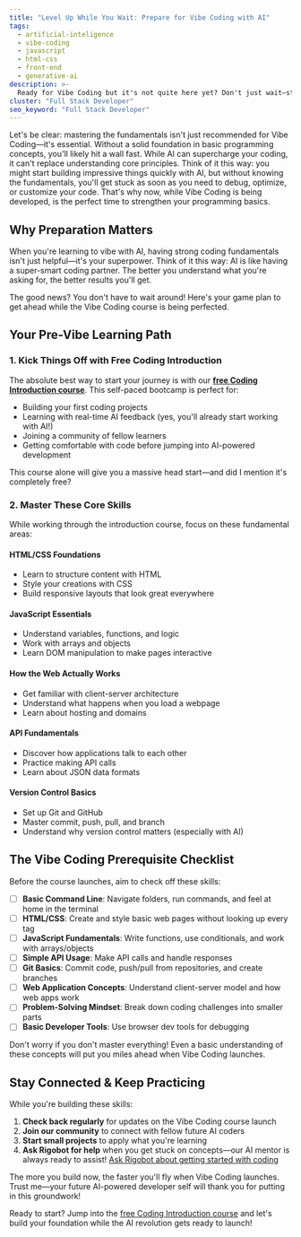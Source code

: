 ```yaml
---
title: "Level Up While You Wait: Prepare for Vibe Coding with AI"
tags:
  - artificial-inteligence
  - vibe-coding
  - javascript
  - html-css
  - front-end
  - generative-ai
description: >-
  Ready for Vibe Coding but it's not quite here yet? Don't just wait—start building the perfect foundation! Learn exactly what skills to master now to hit the ground running when the AI revolution begins.
cluster: "Full Stack Developer"
seo_keyword: "Full Stack Developer"
---
```


Let's be clear: mastering the fundamentals isn't just recommended for Vibe Coding—it's essential. Without a solid foundation in basic programming concepts, you'll likely hit a wall fast. While AI can supercharge your coding, it can't replace understanding core principles. Think of it this way: you might start building impressive things quickly with AI, but without knowing the fundamentals, you'll get stuck as soon as you need to debug, optimize, or customize your code. That's why now, while Vibe Coding is being developed, is the perfect time to strengthen your programming basics.

## Why Preparation Matters

When you're learning to vibe with AI, having strong coding fundamentals isn't just helpful—it's your superpower. Think of it this way: AI is like having a super-smart coding partner. The better you understand what you're asking for, the better results you'll get.

The good news? You don't have to wait around! Here's your game plan to get ahead while the Vibe Coding course is being perfected.

## Your Pre-Vibe Learning Path

### 1. Kick Things Off with Free Coding Introduction

The absolute best way to start your journey is with our **[free Coding Introduction course](https://4geeks.com/bootcamp/coding-introduction)**. This self-paced bootcamp is perfect for:

- Building your first coding projects
- Learning with real-time AI feedback (yes, you'll already start working with AI!)
- Joining a community of fellow learners
- Getting comfortable with code before jumping into AI-powered development

This course alone will give you a massive head start—and did I mention it's completely free?

### 2. Master These Core Skills

While working through the introduction course, focus on these fundamental areas:

#### HTML/CSS Foundations
- Learn to structure content with HTML
- Style your creations with CSS
- Build responsive layouts that look great everywhere

#### JavaScript Essentials
- Understand variables, functions, and logic
- Work with arrays and objects
- Learn DOM manipulation to make pages interactive

#### How the Web Actually Works
- Get familiar with client-server architecture
- Understand what happens when you load a webpage
- Learn about hosting and domains

#### API Fundamentals
- Discover how applications talk to each other
- Practice making API calls
- Learn about JSON data formats

#### Version Control Basics
- Set up Git and GitHub
- Master commit, push, pull, and branch
- Understand why version control matters (especially with AI)

## The Vibe Coding Prerequisite Checklist

Before the course launches, aim to check off these skills:

- [ ] **Basic Command Line**: Navigate folders, run commands, and feel at home in the terminal
- [ ] **HTML/CSS**: Create and style basic web pages without looking up every tag
- [ ] **JavaScript Fundamentals**: Write functions, use conditionals, and work with arrays/objects
- [ ] **Simple API Usage**: Make API calls and handle responses
- [ ] **Git Basics**: Commit code, push/pull from repositories, and create branches
- [ ] **Web Application Concepts**: Understand client-server model and how web apps work
- [ ] **Problem-Solving Mindset**: Break down coding challenges into smaller parts
- [ ] **Basic Developer Tools**: Use browser dev tools for debugging

Don't worry if you don't master everything! Even a basic understanding of these concepts will put you miles ahead when Vibe Coding launches.

## Stay Connected & Keep Practicing

While you're building these skills:

1. **Check back regularly** for updates on the Vibe Coding course launch
2. **Join our community** to connect with fellow future AI coders
3. **Start small projects** to apply what you're learning
4. **Ask Rigobot for help** when you get stuck on concepts—our AI mentor is always ready to assist! [Ask Rigobot about getting started with coding](https://4geeks.com/ask?query=best-way-to-start-learning-coding)

The more you build now, the faster you'll fly when Vibe Coding launches. Trust me—your future AI-powered developer self will thank you for putting in this groundwork!

Ready to start? Jump into the [free Coding Introduction course](https://4geeks.com/bootcamp/coding-introduction) and let's build your foundation while the AI revolution gets ready to launch! 